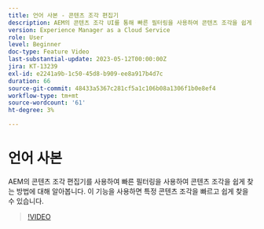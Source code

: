 ```yaml
---
title: 언어 사본 - 콘텐츠 조각 편집기
description: AEM의 콘텐츠 조각 UI를 통해 빠른 필터링을 사용하여 콘텐츠 조각을 쉽게 찾을 수 있는 방법을 알아봅니다. 이 기능을 사용하면 특정 콘텐츠 조각을 빠르고 쉽게 찾을 수 있습니다.
version: Experience Manager as a Cloud Service
role: User
level: Beginner
doc-type: Feature Video
last-substantial-update: 2023-05-12T00:00:00Z
jira: KT-13239
exl-id: e2241a9b-1c50-45d8-b909-ee8a917b4d7c
duration: 66
source-git-commit: 48433a5367c281cf5a1c106b08a1306f1b0e8ef4
workflow-type: tm+mt
source-wordcount: '61'
ht-degree: 3%

---
```


# 언어 사본

AEM의 콘텐츠 조각 편집기를 사용하여 빠른 필터링을 사용하여 콘텐츠 조각을 쉽게 찾는 방법에 대해 알아봅니다. 이 기능을 사용하면 특정 콘텐츠 조각을 빠르고 쉽게 찾을 수 있습니다.

>[!VIDEO](https://video.tv.adobe.com/v/3419311/?learn=on)
